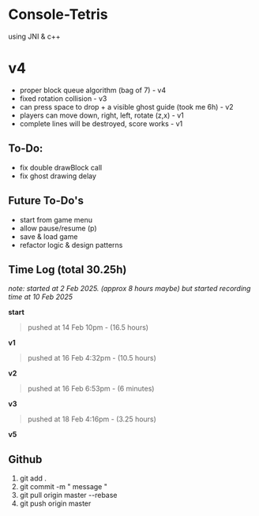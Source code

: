 # Console-Tetris
using JNI & c++ 

# v4
- proper block queue algorithm (bag of 7) - v4
- fixed rotation collision - v3
- can press space to drop + a visible ghost guide (took me 6h) - v2
- players can move down, right, left, rotate (z,x) - v1
- complete lines will be destroyed, score works - v1


## To-Do:
- fix double drawBlock call
- fix ghost drawing delay

## Future To-Do's
- start from game menu
- allow pause/resume (p)
- save & load game
- refactor logic & design patterns




## Time Log (total 30.25h)
_note: started at 2 Feb 2025. (approx 8 hours maybe) but started recording time at 10 Feb 2025_

**start**

> pushed at 14 Feb 10pm - (16.5 hours)

**v1**
> pushed at 16 Feb 4:32pm - (10.5 hours)

**v2**
> pushed at 16 Feb 6:53pm - (6 minutes)

**v3**
> pushed at 18 Feb 4:16pm - (3.25 hours)

**v5**



## Github
1. git add .
2. git commit -m " message "
3. git pull origin master --rebase
4. git push origin master

